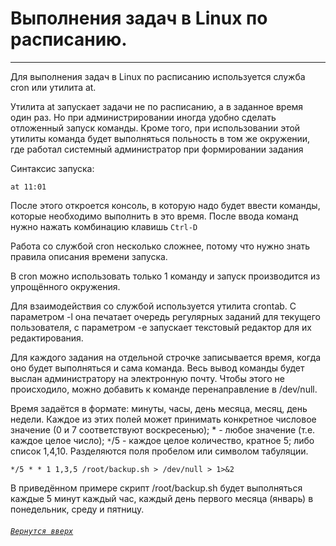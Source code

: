 # Выполнения задач в Linux по расписанию.

***

Для выполнения задач в Linux по расписанию используется служба cron или утилита at.

Утилита at запускает задачи не по расписанию, а в заданное время один раз. Но при администрировании иногда удобно сделать отложенный запуск команды. Кроме того, при использовании этой утилиты команда будет выполняться польность в том же окружении, где работал системный администратор при формировании задания

Синтаксис запуска:

`at 11:01`

После этого откроется консоль, в которую надо будет ввести команды, которые необходимо выполнить в это время. После ввода команд нужно нажать комбинацию клавишь `Ctrl-D`

Работа со службой cron несколько сложнее, потому что нужно знать правила описания времени запуска.

В cron можно использовать только 1 команду и запуск производится из упрощённого окружения. 

Для взаимодействия со службой используется утилита crontab. С параметром -l она печатает очередь  регулярных заданий для текущего пользователя, с параметром -e запускает текстовый редактор для их редактирования.

Для каждого задания на отдельной строчке записывается время, когда оно будет выполняться и сама команда. Весь вывод команды будет выслан администратору на электронную почту. Чтобы этого не происходило, можно добавить к команде перенаправление в /dev/null.

Время задаётся в формате: минуты, часы, день месяца, месяц, день недели. Каждое из этих полей может принимать конкретное числовое значение (0 и 7 соответствуют воскресенью); * - любое значение (т.е. каждое целое число); `*`/5 - каждое целое количество, кратное 5; либо список 1,4,10. Разделяются поля пробелом или символом табуляции.

`*/5 * * 1 1,3,5 /root/backup.sh > /dev/null > 1>&2`

В приведённом примере скрипт /root/backup.sh будет выполняться каждые 5 минут каждый час, каждый день первого месяца (январь) в понедельник, среду и пятницу.

###### [`Вернутся вверх`](https://github.com/Shin0kari/System-administration/new/main/lections#%D0%B2%D1%8B%D0%BF%D0%BE%D0%BB%D0%BD%D0%B5%D0%BD%D0%B8%D1%8F-%D0%B7%D0%B0%D0%B4%D0%B0%D1%87-%D0%B2-linux-%D0%BF%D0%BE-%D1%80%D0%B0%D1%81%D0%BF%D0%B8%D1%81%D0%B0%D0%BD%D0%B8%D1%8E)
